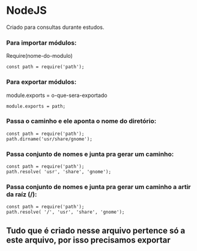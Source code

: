 # NodeJS
 Criado para consultas durante estudos.
### Para importar módulos: 
Require(nome-do-modulo)

    const path = require('path');

### Para exportar módulos:
module.exports = o-que-sera-exportado

    module.exports = path;
  

###  Passa o caminho e ele aponta o nome do diretório:
    const path = require('path');
    path.dirname('usr/share/gnome');

### Passa conjunto de nomes e junta pra gerar um caminho:
    const path = require('path');
    path.resolve( 'usr', 'share', 'gnome');

### Passa conjunto de nomes e junta pra gerar um caminho a artir da raíz (/): 
    const path = require('path');
    path.resolve( '/', 'usr', 'share', 'gnome');

## Tudo que é criado nesse arquivo pertence só a este arquivo, por isso precisamos exportar 